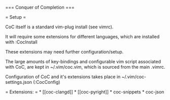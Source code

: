 === Conquer of Completion ===

= Setup =

CoC itself is a standard vim-plug install (see vimrc).

It will require some extensions for different languages, which are installed with :CocInstall 

These extensions may need further configuration/setup.

The large amounts of key-bindings and configurable vim script associated with CoC, are kept in ~/.vim/coc.vim,
which is sourced from the main .vimrc.

Configuration of CoC and it's extensions takes place in ~/.vim/coc-settings.json (:CocConfig)

= Extensions: =
    * [[coc-clangd]]
    * [[coc-pyright]]
    * coc-snippets 
    * coc-json



